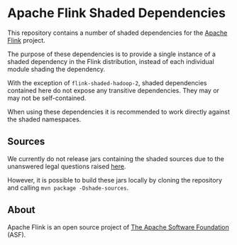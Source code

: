 <!--
Licensed to the Apache Software Foundation (ASF) under one
or more contributor license agreements.  See the NOTICE file
distributed with this work for additional information
regarding copyright ownership.  The ASF licenses this file
to you under the Apache License, Version 2.0 (the
"License"); you may not use this file except in compliance
with the License.  You may obtain a copy of the License at

http://www.apache.org/licenses/LICENSE-2.0

Unless required by applicable law or agreed to in writing,
software distributed under the License is distributed on an
"AS IS" BASIS, WITHOUT WARRANTIES OR CONDITIONS OF ANY
KIND, either express or implied.  See the License for the
specific language governing permissions and limitations
under the License.
-->

# Apache Flink Shaded Dependencies

This repository contains a number of shaded dependencies for the [Apache Flink](https://flink.apache.org/) project.

The purpose of these dependencies is to provide a single instance of a shaded dependency in the Flink distribution, instead of each individual module shading the dependency.

With the exception of `flink-shaded-hadoop-2`, shaded dependencies contained here do not expose any transitive dependencies. They may or may not be self-contained.

When using these dependencies it is recommended to work directly against the shaded namespaces.

## Sources

We currently do not release jars containing the shaded sources due to the unanswered legal questions raised [here](https://github.com/apache/flink-shaded/issues/25).

However, it is possible to build these jars locally by cloning the repository and calling `mvn package -Dshade-sources`.

## About

Apache Flink is an open source project of [The Apache Software Foundation](https://apache.org/) (ASF).
